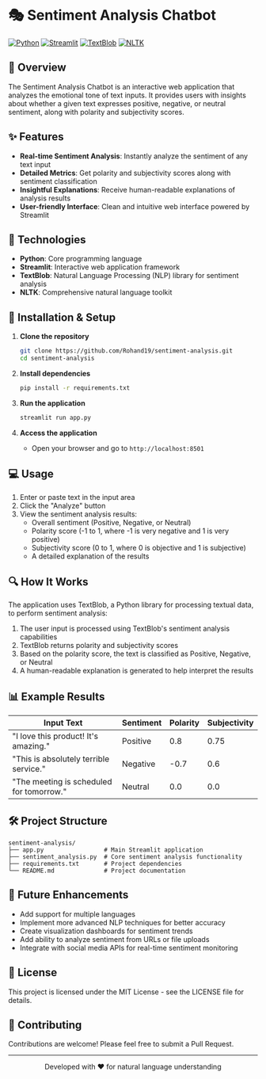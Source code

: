 # 🎭 Sentiment Analysis Chatbot

[![Python](https://img.shields.io/badge/Python-3.6+-blue.svg)](https://www.python.org/)
[![Streamlit](https://img.shields.io/badge/Streamlit-1.0+-red.svg)](https://streamlit.io/)
[![TextBlob](https://img.shields.io/badge/TextBlob-0.15+-green.svg)](https://textblob.readthedocs.io/)
[![NLTK](https://img.shields.io/badge/NLTK-3.5+-orange.svg)](https://www.nltk.org/)

## 📑 Overview

The Sentiment Analysis Chatbot is an interactive web application that analyzes the emotional tone of text inputs. It provides users with insights about whether a given text expresses positive, negative, or neutral sentiment, along with polarity and subjectivity scores.

## ✨ Features

- **Real-time Sentiment Analysis**: Instantly analyze the sentiment of any text input
- **Detailed Metrics**: Get polarity and subjectivity scores along with sentiment classification
- **Insightful Explanations**: Receive human-readable explanations of analysis results
- **User-friendly Interface**: Clean and intuitive web interface powered by Streamlit

## 🔧 Technologies

- **Python**: Core programming language
- **Streamlit**: Interactive web application framework
- **TextBlob**: Natural Language Processing (NLP) library for sentiment analysis
- **NLTK**: Comprehensive natural language toolkit

## 🚀 Installation & Setup

1. **Clone the repository**
   ```bash
   git clone https://github.com/Rohand19/sentiment-analysis.git
   cd sentiment-analysis
   ```

2. **Install dependencies**
   ```bash
   pip install -r requirements.txt
   ```

3. **Run the application**
   ```bash
   streamlit run app.py
   ```

4. **Access the application**
   - Open your browser and go to `http://localhost:8501`

## 💻 Usage

1. Enter or paste text in the input area
2. Click the "Analyze" button
3. View the sentiment analysis results:
   - Overall sentiment (Positive, Negative, or Neutral)
   - Polarity score (-1 to 1, where -1 is very negative and 1 is very positive)
   - Subjectivity score (0 to 1, where 0 is objective and 1 is subjective)
   - A detailed explanation of the results

## 🔍 How It Works

The application uses TextBlob, a Python library for processing textual data, to perform sentiment analysis:

1. The user input is processed using TextBlob's sentiment analysis capabilities
2. TextBlob returns polarity and subjectivity scores
3. Based on the polarity score, the text is classified as Positive, Negative, or Neutral
4. A human-readable explanation is generated to help interpret the results

## 📊 Example Results

| Input Text | Sentiment | Polarity | Subjectivity |
|------------|-----------|----------|--------------|
| "I love this product! It's amazing." | Positive | 0.8 | 0.75 |
| "This is absolutely terrible service." | Negative | -0.7 | 0.6 |
| "The meeting is scheduled for tomorrow." | Neutral | 0.0 | 0.0 |

## 🛠️ Project Structure

```
sentiment-analysis/
├── app.py                 # Main Streamlit application
├── sentiment_analysis.py  # Core sentiment analysis functionality
├── requirements.txt       # Project dependencies
└── README.md              # Project documentation
```

## 🔮 Future Enhancements

- Add support for multiple languages
- Implement more advanced NLP techniques for better accuracy
- Create visualization dashboards for sentiment trends
- Add ability to analyze sentiment from URLs or file uploads
- Integrate with social media APIs for real-time sentiment monitoring

## 📝 License

This project is licensed under the MIT License - see the LICENSE file for details.

## 👥 Contributing

Contributions are welcome! Please feel free to submit a Pull Request.

---

<div align="center">
  <p>Developed with ❤️ for natural language understanding</p>
</div> 

